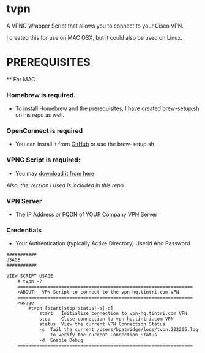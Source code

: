 # tvpn
A VPNC Wrapper Script that allows you to connect to your Cisco VPN.

I created this for use on MAC OSX, but it could also be used on Linux.

#  PREREQUISITES

** For MAC


### Homebrew is required.
- To install Homebrew and the prerequisites, I have created brew-setup.sh on his repo as well.

### OpenConnect is required
- You can install it from [GitHub](https://formulae.brew.sh/formula/openconnect) or use the brew-setup.sh

### VPNC Script is required:  
- You may [download it from here](https://gitlab.com/openconnect/vpnc-scripts/raw/master/vpnc-script)

*Also, the version I used is included in this repo.*

### VPN Server
- The IP Address or FQDN of YOUR Company VPN Server

### Credentials
- Your Authentication (typically Active Directory) Userid And Password

```
###########
USAGE
###########

VIEW SCRIPT USAGE
	# tvpn -?
	================================================================
	>ABOUT:  VPN Script to connect to the vpn-hq.tintri.com VPN
	================================================================
	>usage
		#tvpn [start|stop|status|-s|-d]
			start 	Initialize connection to vpn-hq.tintri.com VPN
			stop	Close connection to vpn-hq.tintri.com VPN
			status	View the current VPN Connection Status
			-s	Tail the current /Users/bpatridge/logs/tvpn.202205.log
				to verify the current Connection Status
			-d	Enable Debug
	================================================================
```
